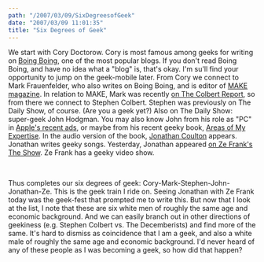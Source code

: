 ```yaml
---
path: "/2007/03/09/SixDegreesofGeek" 
date: "2007/03/09 11:01:35" 
title: "Six Degrees of Geek" 
---
```

<p>We start with Cory Doctorow. Cory is most famous among geeks for writing on <a href="http://boingboing.net/">Boing Boing</a>, one of the most popular blogs. If you don't read Boing Boing, and have no idea what a "blog" is, that's okay. I'm su'll find your opportunity to jump on the geek-mobile later. From Cory we connect to Mark Frauenfelder, who also writes on Boing Boing, and is editor of <a href="http://www.makezine.com/">MAKE magazine</a>. In relation to MAKE, Mark was recently <a href="http://www.comedycentral.com/motherload/?ml_video=83321">on The Colbert Report</a>, so from there we connect to Stephen Colbert. Stephen was previously on The Daily Show, of course. (Are you a geek yet?) Also on The Daily Show: super-geek John Hodgman. You may also know John from his role as "PC" in <a href="http://www.apple.com/getamac/ads/">Apple's recent ads</a>, or maybe from his recent geeky book, <a href="http://www.amazon.com/Areas-My-Expertise-John-Hodgman/dp/0525949089">Areas of My Expertise</a>. In the audio version of the book, <a href="http://www.jonathancoulton.com/">Jonathan Coulton</a> appears. Jonathan writes geeky songs. Yesterday, Jonathan appeared <a href="http://www.zefrank.com/theshow/archives/2007/03/030808.html">on Ze Frank's The Show</a>. Ze Frank has a geeky video show.</p><br><p>Thus completes our six degrees of geek: Cory-Mark-Stephen-John-Jonathan-Ze. This is the geek train I ride on. Seeing Jonathan with Ze Frank today was the geek-fest that prompted me to write this. But now that I look at the list, I note that these are six white men of roughly the same age and economic background. And we can easily branch out in other directions of geekiness (e.g. Stephen Colbert vs. The Decemberists) and find more of the same. It's hard to dismiss as coincidence that I am a geek, and also a white male of roughly the same age and economic background. I'd never heard of any of these people as I was becoming a geek, so how did that happen?</p>